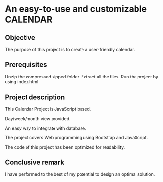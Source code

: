 # An easy-to-use and customizable CALENDAR
 
 ## Objective
 The purpose of this project is to create a user-friendly calendar.
  
## Prerequisites
 Unzip the compressed zipped folder. Extract all the files. 
 Run the project by using index.html

## Project description
 This Calendar Project is JavaScript based. 
 
 Day/week/month view provided.
 
 An easy way to integrate with database.
 
 The project covers Web programming using Bootstrap and JavaScript.
 
 The code of this project has been optimized for readability.
 
 ## Conclusive remark
 I have performed to the best of my potential to design an optimal solution.
